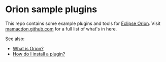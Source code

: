 Orion sample plugins
====================
This repo contains some example plugins and tools for [Eclipse Orion](http://wiki.eclipse.org/Orion).
Visit [mamacdon.github.com](http://mamacdon.github.com/) for a full list of what's in here.


See also:

* [What is Orion?](http://wiki.eclipse.org/Orion/FAQ#What_is_the_Orion_project.3F)
* [How do I install a plugin?](http://wiki.eclipse.org/Orion/How_Tos/Installing_A_Plugin)
